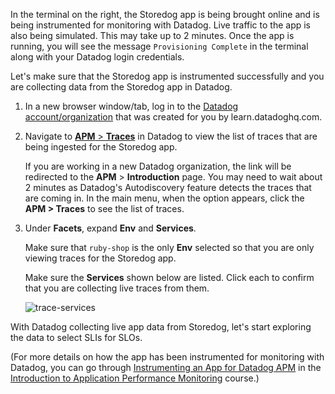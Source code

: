 In the terminal on the right, the Storedog app is being brought online and is being instrumented for monitoring with Datadog. Live traffic to the app is also being simulated. This may take up to 2 minutes. Once the app is running, you will see the message `Provisioning Complete` in the terminal along with your Datadog login credentials.

Let's make sure that the Storedog app is instrumented successfully and you are collecting data from the Storedog app in Datadog.

1. In a new browser window/tab, log in to the <a href="https://app.datadoghq.com/account/login" target="_datadog">Datadog account/organization</a> that was created for you by learn.datadoghq.com.

2. Navigate to <a href="https://app.datadoghq.com/apm/traces" target="_datadog">**APM** > **Traces**</a> in Datadog to view the list of traces that are being ingested for the Storedog app.
   
   If you are working in a new Datadog organization, the link will be redirected to the **APM** > **Introduction** page. You may need to wait about 2 minutes as Datadog's Autodiscovery feature detects the traces that are coming in. In the main menu, when the option appears, click the **APM > Traces** to see the list of traces.

3. Under **Facets**, expand **Env** and **Services**. 

   Make sure that `ruby-shop` is the only **Env** selected so that you are only viewing traces for the Storedog app.
   
   Make sure the **Services** shown below are listed. Click each to confirm that you are collecting live traces from them.
   
   ![trace-services](slopractice/assets/trace-services.png)

With Datadog collecting live app data from Storedog, let's start exploring the data to select SLIs for SLOs.

(For more details on how the app has been instrumented for monitoring with Datadog, you can go through <a href="https://learn.datadoghq.com/mod/lti/view.php?id=363" target="_blank">Instrumenting an App for Datadog APM</a> in the <a href="https://learn.datadoghq.com/course/view.php?id=33" target="_blank">Introduction to Application Performance Monitoring</a> course.)